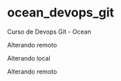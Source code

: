 # ocean_devops_git
Curso de Devops Git - Ocean

Alterando remoto

Alterando local

Alterando remoto
